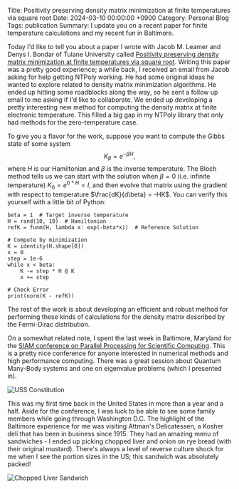 Title: Positivity preserving density matrix minimization at finite temperatures via square root
Date: 2024-03-10 00:00:00 +0900
Category: Personal Blog
Tags: publication
Summary: I update you on a recent paper for finite temperature calculations and my recent fun in Baltimore.

Today I'd like to tell you about a paper I wrote with Jacob M. Leamer and Denys I. Bondar of Tulane University called [Positivity preserving density matrix minimization at finite temperatures via square root](https://doi.org/10.1063/5.0189864). Writing this paper was a pretty good experience; a while back, I received an email from Jacob asking for help getting NTPoly working. He had some original ideas he wanted to explore related to density matrix minimization algorithms. He ended up hitting some roadblocks along the way, so he sent a follow up email to me asking if I'd like to collaborate. We ended up developing a pretty interesting new method for computing the density matrix at finite electronic temperature. This filled a big gap in my NTPoly library that only had methods for the zero-temperature case.

To give you a flavor for the work, suppose you want to compute the Gibbs state of some system $$K_{\beta} = e^{-\beta H},$$ where $H$ is our Hamiltonian and $\beta$ is the inverse temperature. The Bloch method tells us we can start with the solution when $\beta=0$ (i.e. infinite temperature) $K_0 = e^{0*H} = I$, and then evolve that matrix using the gradient with respect to temperature $\frac{dK}{d\beta} = -HK$. You can verify this yourself with a little bit of Python:
```
beta = 1  # Target inverse temperature
H = rand(10, 10)  # Hamiltonian
refK = funm(H, lambda x: exp(-beta*x))  # Reference Solution

# Compute by minimization
K = identity(H.shape[0])
x = 0
step = 1e-6
while x < beta:
    K -= step * H @ K 
    x += step

# Check Error
print(norm(K - refK))
```
The rest of the work is about developing an efficient and robust method for performing these kinds of calculations for the density matrix described by the Fermi-Dirac distribution.

On a somewhat related note, I spent the last week in Baltimore, Maryland for the [SIAM conference on Parallel Processing for Scientific Computing](https://www.siam.org/conferences/cm/conference/pp24). This is a pretty nice conference for anyone interested in numerical methods and high performance computing. There was a great session about Quantum Many-Body systems and one on eigenvalue problems (which I presented in).

![USS Constitution]({attach}assets/balt/ship.jpg)

This was my first time back in the United States in more than a year and a half. Aside for the conference, I was luck to be able to see some family members while going through Washington D.C. The highlight of the Baltimore experience for me was visiting Attman's Delicatessen, a Kosher deli that has been in business since 1915. They had an amazing menu of sandwiches - I ended up picking chopped liver and onion on rye bread (with their original mustard). There's always a level of reverse culture shock for me when I see the portion sizes in the US; this sandwich was absolutely packed!

![Chopped Liver Sandwich]({attach}assets/balt/sand.jpg)
